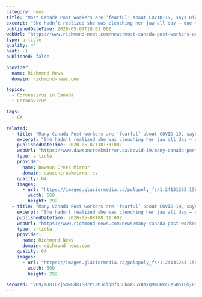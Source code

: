 ```yaml
---
category: news
title: "Most Canada Post workers are ‘fearful’ about COVID-19, says Richmond letter carrier"
excerpt: "She hadn’t realized she was clenching her jaw all day – due to COVID-19-related stress – until she recently cracked a tooth. But Lauri Kerr, a Canada Post letter carrier for over 15 years, said . . ."
publishedDateTime: 2020-05-07T18:01:00Z
webUrl: "https://www.richmond-news.com/news/most-canada-post-workers-are-fearful-about-covid-19-says-richmond-letter-carrier-1.24131248"
type: article
quality: 44
heat: -1
published: false

provider:
  name: Richmond News
  domain: richmond-news.com

topics:
  - Coronavirus in Canada
  - Coronavirus

tags:
  - CA

related:
  - title: "Many Canada Post workers are ‘fearful’ about COVID-19, says Richmond letter carrier"
    excerpt: "She hadn’t realized she was clenching her jaw all day – due to COVID-19-related stress – until she recently cracked a tooth. But Lauri Kerr, a Canada Post letter carrier for over 15 years, said . . ."
    publishedDateTime: 2020-05-07T18:33:00Z
    webUrl: "https://www.dawsoncreekmirror.ca/covid-19/many-canada-post-workers-are-fearful-about-covid-19-says-richmond-letter-carrier-1.24131248"
    type: article
    provider:
      name: Dawson Creek Mirror
      domain: dawsoncreekmirror.ca
    quality: 64
    images:
      - url: "https://images.glaciermedia.ca/polopoly_fs/1.24131263.1588870247!/fileImage/httpImage/image.jpg_gen/derivatives/facebookogimage_560_292/lauri-kerr-richmond-canada-post-letter-carrier.jpg"
        width: 560
        height: 292
  - title: "Many Canada Post workers are ‘fearful’ about COVID-19, says Richmond letter carrier"
    excerpt: "She hadn’t realized she was clenching her jaw all day – due to COVID-19-related stress – until she recently cracked a tooth. But Lauri Kerr, a Canada Post letter carrier for over 15 years, said . . ."
    publishedDateTime: 2020-05-08T08:11:00Z
    webUrl: "https://www.richmond-news.com/news/many-canada-post-workers-are-fearful-about-covid-19-says-richmond-letter-carrier-1.24131248"
    type: article
    provider:
      name: Richmond News
      domain: richmond-news.com
    quality: 64
    images:
      - url: "https://images.glaciermedia.ca/polopoly_fs/1.24131263.1588870247!/fileImage/httpImage/image.jpg_gen/derivatives/facebookogimage_560_292/lauri-kerr-richmond-canada-post-letter-carrier.jpg"
        width: 560
        height: 292

secured: "vH9/mJHT0ZjSmwEdRISRZPCZMJclqhfR5LboXD5x8NkQ9mQHPcue5U5TFm/Rfn07nUVn2z4XNMfN+wjujx4K7Tgn6TjWr8s46wBD3VCKyld/5IRu8dY6ycXcEyEqJnFXihTbNC2a9OmCuIm7/cethj/yjGAsq7X9iq8pOrQQcCTNsALsQDvtbmI811KUqNdS3I8fOk0YvjcYWNJPYfLSlwPPK+d2+KBucc0XJAUpPl75fUztxjULCFam32zLlSqnOYJ87jnddd85BSHgrBFAU4sPAowwa82nf7bkIsLMK9cw8Z0bD2JxVBGzzJSXP0o/0pNT3aBcxAI3GP6SCyiRYX1Rb7SQcE6nUt/yFvVXv50HinrjHavcp5GRvna/BYmI9RLb3K6YTtBA5JIdUBVhLQxypw3BAjVojTDJpm1vS5mrOFyBuEU3wajO50jUpmBL20YvMuBJejTXzUgE4A+CrqHjJlyH7nr+crBH8cTKLS8=;zMghhA4sq71mRu+gE5+uqw=="
---
```


